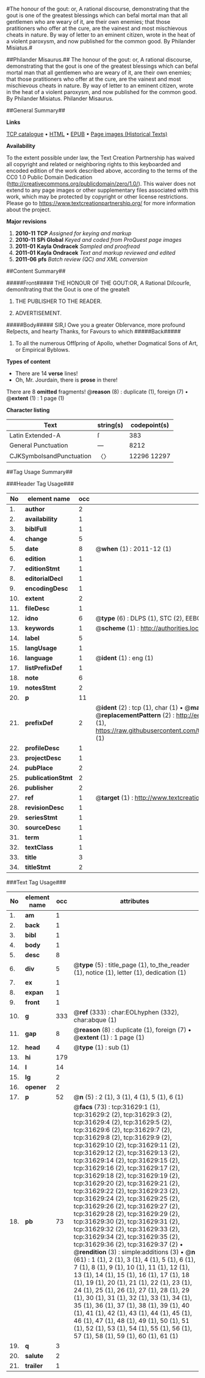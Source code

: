 #The honour of the gout: or, A rational discourse, demonstrating that the gout is one of the greatest blessings which can befal mortal man that all gentlemen who are weary of it, are their own enemies; that those pratitioners who offer at the cure, are the vainest and most mischievous cheats in nature. By way of letter to an eminent citizen, wrote in the heat of a violent paroxysm, and now published for the common good. By Philander Misiatus.#

##Philander Misaurus.##
The honour of the gout: or, A rational discourse, demonstrating that the gout is one of the greatest blessings which can befal mortal man that all gentlemen who are weary of it, are their own enemies; that those pratitioners who offer at the cure, are the vainest and most mischievous cheats in nature. By way of letter to an eminent citizen, wrote in the heat of a violent paroxysm, and now published for the common good. By Philander Misiatus.
Philander Misaurus.

##General Summary##

**Links**

[TCP catalogue](http://www.ota.ox.ac.uk/tcp/)  • 
[HTML](http://tei.it.ox.ac.uk/tcp/Texts-HTML/free/A44/A44298.html)  • 
[EPUB](http://tei.it.ox.ac.uk/tcp/Texts-EPUB/free/A44/A44298.epub) • 
[Page images (Historical Texts)](https://historicaltexts.jisc.ac.uk/eebo-99827213e)

**Availability**

To the extent possible under law, the Text Creation Partnership has waived all copyright and related or neighboring rights to this keyboarded and encoded edition of the work described above, according to the terms of the CC0 1.0 Public Domain Dedication (http://creativecommons.org/publicdomain/zero/1.0/). This waiver does not extend to any page images or other supplementary files associated with this work, which may be protected by copyright or other license restrictions. Please go to https://www.textcreationpartnership.org/ for more information about the project.

**Major revisions**

1. __2010-11__ __TCP__ *Assigned for keying and markup*
1. __2010-11__ __SPi Global__ *Keyed and coded from ProQuest page images*
1. __2011-01__ __Kayla Ondracek__ *Sampled and proofread*
1. __2011-01__ __Kayla Ondracek__ *Text and markup reviewed and edited*
1. __2011-06__ __pfs__ *Batch review (QC) and XML conversion*

##Content Summary##

#####Front#####
THE HONOUR OF THE GOUT:OR, A Rational Diſcourſe, demonſtrating that the Gout is one of the greateſt 
1. THE PUBLISHER TO THE READER.

1. ADVERTISEMENT.

#####Body#####
SIR,I Owe you a greater Obſervance, more profound Reſpects, and hearty Thanks, for Favours to which 
#####Back#####

1. To all the numerous Offſpring of Apollo, whether Dogmatical Sons of Art, or Empirical Byblows.

**Types of content**

  * There are 14 **verse** lines!
  * Oh, Mr. Jourdain, there is **prose** in there!

There are 8 **omitted** fragments! 
 @__reason__ (8) : duplicate (1), foreign (7)  •  @__extent__ (1) : 1 page (1)

**Character listing**


|Text|string(s)|codepoint(s)|
|---|---|---|
|Latin Extended-A|ſ|383|
|General Punctuation|—|8212|
|CJKSymbolsandPunctuation|〈〉|12296 12297|

##Tag Usage Summary##

###Header Tag Usage###

|No|element name|occ|attributes|
|---|---|---|---|
|1.|__author__|2||
|2.|__availability__|1||
|3.|__biblFull__|1||
|4.|__change__|5||
|5.|__date__|8| @__when__ (1) : 2011-12 (1)|
|6.|__edition__|1||
|7.|__editionStmt__|1||
|8.|__editorialDecl__|1||
|9.|__encodingDesc__|1||
|10.|__extent__|2||
|11.|__fileDesc__|1||
|12.|__idno__|6| @__type__ (6) : DLPS (1), STC (2), EEBO-CITATION (1), PROQUEST (1), VID (1)|
|13.|__keywords__|1| @__scheme__ (1) : http://authorities.loc.gov/ (1)|
|14.|__label__|5||
|15.|__langUsage__|1||
|16.|__language__|1| @__ident__ (1) : eng (1)|
|17.|__listPrefixDef__|1||
|18.|__note__|6||
|19.|__notesStmt__|2||
|20.|__p__|11||
|21.|__prefixDef__|2| @__ident__ (2) : tcp (1), char (1)  •  @__matchPattern__ (2) : ([0-9\-]+):([0-9IVX]+) (1), (.+) (1)  •  @__replacementPattern__ (2) : http://eebo.chadwyck.com/downloadtiff?vid=$1&page=$2 (1), https://raw.githubusercontent.com/textcreationpartnership/Texts/master/tcpchars.xml#$1 (1)|
|22.|__profileDesc__|1||
|23.|__projectDesc__|1||
|24.|__pubPlace__|2||
|25.|__publicationStmt__|2||
|26.|__publisher__|2||
|27.|__ref__|1| @__target__ (1) : http://www.textcreationpartnership.org/docs/. (1)|
|28.|__revisionDesc__|1||
|29.|__seriesStmt__|1||
|30.|__sourceDesc__|1||
|31.|__term__|1||
|32.|__textClass__|1||
|33.|__title__|3||
|34.|__titleStmt__|2||


###Text Tag Usage###

|No|element name|occ|attributes|
|---|---|---|---|
|1.|__am__|1||
|2.|__back__|1||
|3.|__bibl__|1||
|4.|__body__|1||
|5.|__desc__|8||
|6.|__div__|5| @__type__ (5) : title_page (1), to_the_reader (1), notice (1), letter (1), dedication (1)|
|7.|__ex__|1||
|8.|__expan__|1||
|9.|__front__|1||
|10.|__g__|333| @__ref__ (333) : char:EOLhyphen (332), char:abque (1)|
|11.|__gap__|8| @__reason__ (8) : duplicate (1), foreign (7)  •  @__extent__ (1) : 1 page (1)|
|12.|__head__|4| @__type__ (1) : sub (1)|
|13.|__hi__|179||
|14.|__l__|14||
|15.|__lg__|2||
|16.|__opener__|2||
|17.|__p__|52| @__n__ (5) : 2 (1), 3 (1), 4 (1), 5 (1), 6 (1)|
|18.|__pb__|73| @__facs__ (73) : tcp:31629:1 (1), tcp:31629:2 (2), tcp:31629:3 (2), tcp:31629:4 (2), tcp:31629:5 (2), tcp:31629:6 (2), tcp:31629:7 (2), tcp:31629:8 (2), tcp:31629:9 (2), tcp:31629:10 (2), tcp:31629:11 (2), tcp:31629:12 (2), tcp:31629:13 (2), tcp:31629:14 (2), tcp:31629:15 (2), tcp:31629:16 (2), tcp:31629:17 (2), tcp:31629:18 (2), tcp:31629:19 (2), tcp:31629:20 (2), tcp:31629:21 (2), tcp:31629:22 (2), tcp:31629:23 (2), tcp:31629:24 (2), tcp:31629:25 (2), tcp:31629:26 (2), tcp:31629:27 (2), tcp:31629:28 (2), tcp:31629:29 (2), tcp:31629:30 (2), tcp:31629:31 (2), tcp:31629:32 (2), tcp:31629:33 (2), tcp:31629:34 (2), tcp:31629:35 (2), tcp:31629:36 (2), tcp:31629:37 (2)  •  @__rendition__ (3) : simple:additions (3)  •  @__n__ (61) : 1 (1), 2 (1), 3 (1), 4 (1), 5 (1), 6 (1), 7 (1), 8 (1), 9 (1), 10 (1), 11 (1), 12 (1), 13 (1), 14 (1), 15 (1), 16 (1), 17 (1), 18 (1), 19 (1), 20 (1), 21 (1), 22 (1), 23 (1), 24 (1), 25 (1), 26 (1), 27 (1), 28 (1), 29 (1), 30 (1), 31 (1), 32 (1), 33 (1), 34 (1), 35 (1), 36 (1), 37 (1), 38 (1), 39 (1), 40 (1), 41 (1), 42 (1), 43 (1), 44 (1), 45 (1), 46 (1), 47 (1), 48 (1), 49 (1), 50 (1), 51 (1), 52 (1), 53 (1), 54 (1), 55 (1), 56 (1), 57 (1), 58 (1), 59 (1), 60 (1), 61 (1)|
|19.|__q__|3||
|20.|__salute__|2||
|21.|__trailer__|1||
